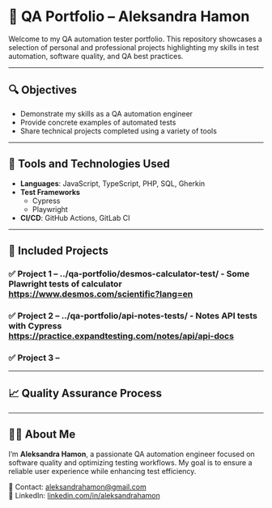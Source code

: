 # 🎯 QA Portfolio – Aleksandra Hamon

Welcome to my QA automation tester portfolio. This repository showcases a selection of personal and professional projects highlighting my skills in test automation, software quality, and QA best practices.

---

## 🔍 Objectives

- Demonstrate my skills as a QA automation engineer
- Provide concrete examples of automated tests
- Share technical projects completed using a variety of tools

---

## 🧪 Tools and Technologies Used

- **Languages**: JavaScript, TypeScript, PHP, SQL, Gherkin
- **Test Frameworks**
  - Cypress
  - Playwright
- **CI/CD**: GitHub Actions, GitLab CI

---

## 📂 Included Projects

### ✅ Project 1 –  ../qa-portfolio/desmos-calculator-test/ - Some Plawright tests of calculator https://www.desmos.com/scientific?lang=en 

### ✅ Project 2 – ../qa-portfolio/api-notes-tests/ - Notes API tests with Cypress https://practice.expandtesting.com/notes/api/api-docs

### ✅ Project 3 – 


---

## 📈 Quality Assurance Process


---

## 🙋‍♀️ About Me

I’m **Aleksandra Hamon**, a passionate QA automation engineer focused on software quality and optimizing testing workflows. My goal is to ensure a reliable user experience while enhancing test efficiency.

📧 Contact: aleksandrahamon@gmail.com  
💼 LinkedIn: [linkedin.com/in/aleksandrahamon](https://linkedin.com/in/aleksandrahamon)